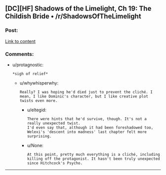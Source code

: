 ## [DC][HF] Shadows of the Limelight, Ch 19: The Childish Bride • /r/ShadowsOfTheLimelight

### Post:

[Link to content](https://www.reddit.com/r/ShadowsOfTheLimelight/comments/3j6g02/shadows_of_the_limelight_ch_19_the_childish_bride/)

### Comments:

- u/protagnostic:
  ```
  *sigh of relief*
  ```

  - u/whywhisperwhy:
    ```
    Really? I was hoping he'd died just to prevent the cliché. I mean, I like Dominic's character, but I like creative plot twists even more.
    ```

    - u/eltegid:
      ```
      There were hints that he'd survive, though. It's not a really unexpected twist.
      I'd even say that, although it had been foreshadowed too, Welexi's 'descent into madness' last chapter felt more surprising.
      ```

    - u/None:
      ```
      At this point, pretty much everything is a cliché, including killing off the protagonist. It hasn't been truly unexpected since Hitchcock's Psycho.
      ```

---

